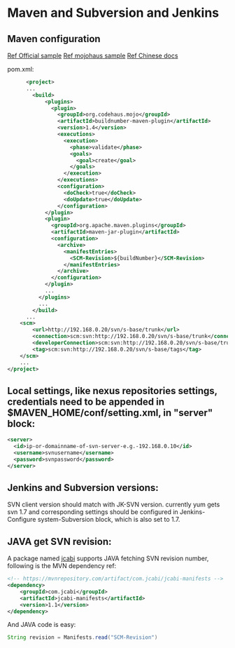# Maven and Subversion and Jenkins
## Maven configuration

[Ref Official sample](https://maven.apache.org/plugin-developers/cookbook/add-svn-revision-to-manifest.html)
[Ref mojohaus sample](http://www.mojohaus.org/buildnumber-maven-plugin/usage.html)
[Ref Chinese docs](http://www.it610.com/article/6236.htm)

pom.xml:

```xml
      <project>
      ...
        <build>
            <plugins>
              <plugin>
		        <groupId>org.codehaus.mojo</groupId>
		        <artifactId>buildnumber-maven-plugin</artifactId>
		        <version>1.4</version>
		        <executions>
		          <execution>
		            <phase>validate</phase>
		            <goals>
		              <goal>create</goal>
		            </goals>
		          </execution>
		        </executions>
		        <configuration>
		          <doCheck>true</doCheck>
		          <doUpdate>true</doUpdate>
		        </configuration>
		    </plugin>
		    <plugin>
			  <groupId>org.apache.maven.plugins</groupId>
			  <artifactId>maven-jar-plugin</artifactId>
			  <configuration>
			    <archive>
			      <manifestEntries>
			        <SCM-Revision>${buildNumber}</SCM-Revision>
			      </manifestEntries>
			    </archive>
			  </configuration>
			</plugin>
			...
		  </plugins>
		  ...
		</build>
	  ...
	<scm>
		<url>http://192.168.0.20/svn/s-base/trunk</url>
		<connection>scm:svn:http://192.168.0.20/svn/s-base/trunk</connection>
		<developerConnection>scm:svn:http://192.168.0.20/svn/s-base/trunk</developerConnection>
		<tag>scm:svn:http://192.168.0.20/svn/s-base/tags</tag>
	</scm>
	...
</project>
```
## Local settings, like nexus repositories settings, credentials need to be appended in $MAVEN_HOME/conf/setting.xml, in "server" block:
```xml
<server>
  <id>ip-or-domainname-of-svn-server-e.g.-192.168.0.10</id>
  <username>svnusername</username>
  <password>svnpassword</password>
</server>
```
## Jenkins and Subversion versions:

SVN client version should match with JK-SVN version. currently yum gets svn 1.7 and corresponding settings should be configured in Jenkins-Configure system-Subversion block, which is also set to 1.7.

## JAVA get SVN revision:

A package named [jcabi](http://manifests.jcabi.com/) supports JAVA fetching SVN revision number, following is the MVN dependency ref:
```xml
<!-- https://mvnrepository.com/artifact/com.jcabi/jcabi-manifests -->
<dependency>
    <groupId>com.jcabi</groupId>
    <artifactId>jcabi-manifests</artifactId>
    <version>1.1</version>
</dependency>
```
And JAVA code is easy:
```java
String revision = Manifests.read("SCM-Revision")
```
